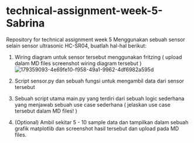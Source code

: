 # technical-assignment-week-5-Sabrina
Repository for technical assignment week 5
Menggunakan sebuah sensor selain sensor ultrasonic HC-SR04, buatlah hal-hal berikut:

1. Wiring diagram untuk sensor tersebut menggunakan fritzing ( upload dalam MD files screenshot wiring diagram tersebut )
![179359093-4e69fe10-f958-49a1-9962-4df6982a595d](https://user-images.githubusercontent.com/108038727/181878731-99a7ddb1-3ebd-4e47-b395-66f345a93ce3.jpg)

2. Script sensor.py dan sebuah fungsi untuk mengambil data dari sensor tersebut
3. Sebuah script utama main.py yang terdiri dari sebuah logic sederhana yang menjawab sebuah use case sederhana ( jelaskan use case tersebut dalam MD files! )
4. (Optional) Ambil sekitar 5 - 10 sample data dan tampilkan dalam sebuah grafik matplotlib dan screenshot hasil tersebut dan upload pada MD files.
